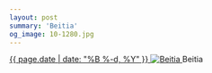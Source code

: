 ```yaml
---
layout: post
summary: 'Beitia'
og_image: 10-1280.jpg
---
```


<p>
 <time>
  <a href="/10">
   {{ page.date | date: "%B %-d, %Y" }}
  </a>
 </time>
 <a href="/10">
  <img alt="Beitia" data-taken="8/19/2013" sizes="(min-width: 700px) 50vw, calc(100vw - 2rem)" src="{{ site.assets_url }}/10-640.jpg" srcset="{{ site.assets_url }}/10-1280.jpg 1280w, {{ site.assets_url }}/10-960.jpg 960w, {{ site.assets_url }}/10-640.jpg 640w, {{ site.assets_url }}/10-320.jpg 320w"/>
 </a>
 <span>
  Beitia
 </span>
</p>
